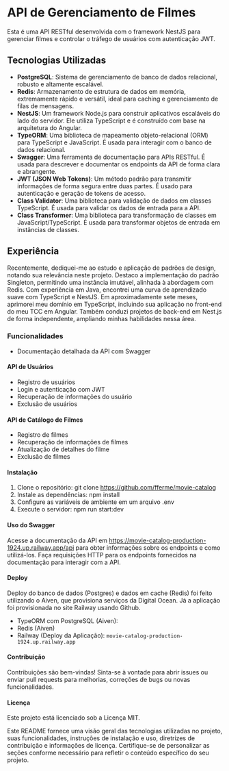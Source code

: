 # API de Gerenciamento de Filmes

Esta é uma API RESTful desenvolvida com o framework NestJS para gerenciar filmes e controlar o tráfego de usuários com
autenticação JWT.

## Tecnologias Utilizadas

- **PostgreSQL**: Sistema de gerenciamento de banco de dados relacional, robusto e altamente escalável.
- **Redis**: Armazenamento de estrutura de dados em memória, extremamente rápido e versátil, ideal para caching e
  gerenciamento de filas de mensagens.
- **NestJS**: Um framework Node.js para construir aplicativos escaláveis do lado do servidor. Ele utiliza TypeScript e é
  construído com base na arquitetura do Angular.
- **TypeORM**: Uma biblioteca de mapeamento objeto-relacional (ORM) para TypeScript e JavaScript. É usada para interagir
  com o banco de dados relacional.
- **Swagger**: Uma ferramenta de documentação para APIs RESTful. É usada para descrever e documentar os endpoints da API
  de forma clara e abrangente.
- **JWT (JSON Web Tokens)**: Um método padrão para transmitir informações de forma segura entre duas partes. É usado
  para autenticação e geração de tokens de acesso.
- **Class Validator**: Uma biblioteca para validação de dados em classes TypeScript. É usada para validar os dados de
  entrada para a API.
- **Class Transformer**: Uma biblioteca para transformação de classes em JavaScript/TypeScript. É usada para transformar
  objetos de entrada em instâncias de classes.

## Experiência

Recentemente, dediquei-me ao estudo e aplicação de padrões de design, notando sua relevância neste projeto. Destaco a
implementação do padrão Singleton, permitindo uma instância imutável, alinhada à abordagem com Redis. Com experiência
em Java, encontrei uma curva de aprendizado suave com TypeScript e NestJS. Em aproximadamente sete meses, aprimorei meu
domínio em TypeScript, incluindo sua aplicação no front-end do meu TCC em Angular. Também conduzi projetos de back-end
em Nest.js de forma independente, ampliando minhas habilidades nessa área.

### Funcionalidades

- Documentação detalhada da API com Swagger

#### API de Usuários

- Registro de usuários
- Login e autenticação com JWT
- Recuperação de informações do usuário
- Exclusão de usuários

#### API de Catálogo de Filmes

- Registro de filmes
- Recuperação de informações de filmes
- Atualização de detalhes do filme
- Exclusão de filmes

#### Instalação

1. Clone o repositório: git clone https://github.com/fferme/movie-catalog
2. Instale as dependências: npm install
3. Configure as variáveis de ambiente em um arquivo .env
4. Execute o servidor: npm run start:dev

#### Uso do Swagger

Acesse a documentação da API em https://movie-catalog-production-1924.up.railway.app/api para obter informações sobre os endpoints e como
utilizá-los.
Faça requisições HTTP para os endpoints fornecidos na documentação para interagir com a API.

#### Deploy

Deploy do banco de dados (Postgres) e dados em cache (Redis) foi feito utilizando o Aiven, que provisiona serviços da
Digital Ocean. Já a aplicação foi provisionada no site Railway usando Github.

- TypeORM com PostgreSQL (Aiven):
- Redis (Aiven)
- Railway (Deploy da Aplicação): `movie-catalog-production-1924.up.railway.app`

#### Contribuição

Contribuições são bem-vindas! Sinta-se à vontade para abrir issues ou enviar pull requests para melhorias, correções de
bugs ou novas funcionalidades.

#### Licença

Este projeto está licenciado sob a Licença MIT.

Este README fornece uma visão geral das tecnologias utilizadas no projeto, suas funcionalidades, instruções de
instalação e uso, diretrizes de contribuição e informações de licença. Certifique-se de personalizar as seções conforme
necessário para refletir o conteúdo específico do seu projeto.